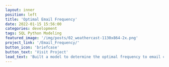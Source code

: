 ```yaml
---
layout: inner
position: left
title: 'Optimal Email Frequency'
date: 2022-01-15 15:56:00
categories: development
tags: SQL Python Modeling
featured_image: '/img/posts/02_weathercast-1130x864-2x.png'
project_link: '/Email_Frequency/'
button_icon: 'briefcase'
button_text: 'Visit Project'
lead_text: 'Built a model to determine the optimal frequency to email customers depending on factors such as expected response rate, expected NPV, spam rate, unsub cost, etc.'
---
```

